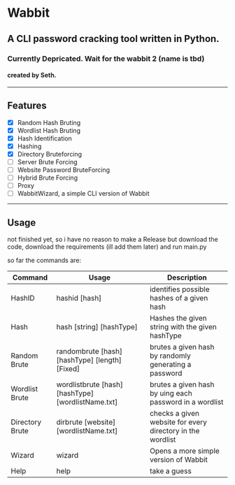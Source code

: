 # Wabbit
## A CLI password cracking tool written in Python.
### Currently Depricated. Wait for the wabbit 2 (name is tbd)
#### created by Seth. 
---
## Features
- [x] Random Hash Bruting
- [x] Wordlist Hash Bruting
- [x] Hash Identification
- [x] Hashing
- [x] Directory Bruteforcing
- [ ] Server Brute Forcing
- [ ] Website Password BruteForcing
- [ ] Hybrid Brute Forcing
- [ ] Proxy
- [ ] WabbitWizard, a simple CLI version of Wabbit

---
## Usage
not finished yet, so i have no reason to make a Release
but download the code, download the requirements (ill add them later) and run main.py

so far the commands are:

| Command | Usage | Description |
| ----------- | ----------- | ----------- |
| HashID | hashid [hash] | identifies possible hashes of a given hash |
| Hash | hash [string] [hashType] | Hashes the given string with the given hashType |
| Random Brute | randombrute [hash] [hashType] [length] [Fixed] | brutes a given hash by randomly generating a password |
| Wordlist Brute | wordlistbrute [hash] [hashType] [wordlistName.txt] | brutes a given hash by uing each password in a wordlist |
| Directory Brute | dirbrute [website] [wordlistName.txt] | checks a given website for every directory in the wordlist |
| Wizard | wizard | Opens a more simple version of Wabbit |
| Help | help | take a guess |
